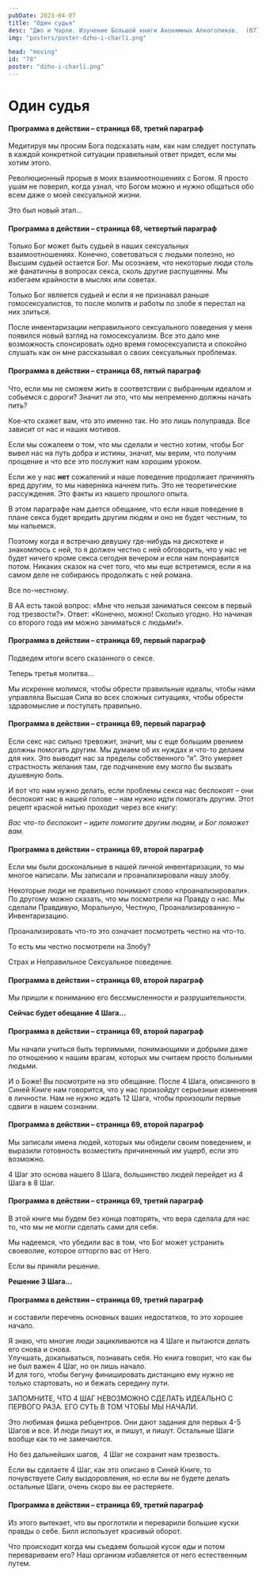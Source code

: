 ```yaml
---
pubDate: 2023-04-07
title: "Один судья"
desc: "Джо и Чарли. Изучение Большой книги Анонимных Алкоголиков.  (077)"
img: "posters/poster-dzho-i-charli.png"

head: "moving"
id: "78"
poster: "dzho-i-charli.png"
---
```


# Один судья

#### Программа в действии – страница 68, третий параграф

Медитируя мы просим Бога подсказать нам, как нам следует поступать в каждой конкретной ситуации правильный ответ придет, если мы хотим этого.

Революционный прорыв в моих взаимоотношениях с Богом. Я просто ушам не поверил, когда узнал, что Богом можно и нужно общаться обо всем даже о моей сексуальной жизни.

Это был новый этап…

#### Программа в действии – страница 68, четвертый параграф

Только Бог может быть судьей в наших сексуальных взаимоотношениях. Конечно, советоваться с людьми полезно, но Высшим судьей остается Бог. Мы осознаем, что некоторые люди столь же фанатичны в вопросах секса, сколь другие распущенны. Мы избегаем крайности в мыслях или советах.

Только Бог является судьей и если я не признавал раньше гомосексуалистов, то после молитв и работы по злобе я перестал на них злиться.

После инвентаризации неправильного сексуального поведения у меня появился новый взгляд на гомосексуализм. Все это дало мне возможность спонсировать одно время гомосексуалиста и спокойно слушать как он мне рассказывал о своих сексуальных проблемах.

#### Программа в действии – страница 68, пятый параграф

Что, если мы не сможем жить в соответствии с выбранным идеалом и собьемся с дороги? Значит ли это, что мы непременно должны начать пить?

Кое-кто скажет вам, что это именно так. Но это лишь полуправда. Все зависит от нас и наших мотивов.

Если мы сожалеем о том, что мы сделали и честно хотим, чтобы Бог вывел нас на путь добра и истины, значит, мы верим, что получим прощение и что все это послужит нам хорошим уроком.

Если же у нас **нет** сожалений и наше поведение продолжает причинять вред другим, то мы наверняка начнем пить. Это не теоретические рассуждения. Это факты из нашего прошлого опыта.

В этом параграфе нам дается обещание, что если наше поведение в плане секса будет вредить другим людям и оно не будет честным, то мы напьемся.

Поэтому когда я встречаю девушку где-нибудь на дискотеке и знакомлюсь с ней, то я должен честно с ней обговорить, что у нас не будет ничего кроме секса сегодня вечером и если нам понравится потом. Никаких сказок на счет того, что мы еще встретимся, если я на самом деле не собираюсь продолжать с ней романа.

Все по-честному.

В АА есть такой вопрос: «Мне что нельзя заниматься сексом в первый год трезвости?». Ответ: «Конечно, можно! Сколько угодно. Но начиная со второго года им можно заниматься с людьми!».

#### Программа в действии – страница 69, первый параграф

Подведем итоги всего сказанного о сексе.

Теперь третья молитва…

Мы искренне молимся, чтобы обрести правильные идеалы, чтобы нами управляла Высшая Сила во всех сложных ситуациях, чтобы обрести здравомыслие и поступать правильно.

#### Программа в действии – страница 69, первый параграф

Если секс нас сильно тревожит, значит, мы с еще большим рвением должны помогать другим. Мы думаем об их нуждах и что-то делаем для них. Это выводит нас за пределы собственного “я”. Это умеряет страстность желания там, где подчинение ему могло бы вызвать душевную боль.

И вот что нам нужно делать, если проблемы секса нас беспокоят – они беспокоят нас в нашей голове – нам нужно идти помогать другим. Этот рецепт красной нитью проходит через все книгу:

_Вас что-то беспокоит – идите помогите другим людям, и Бог поможет вам._

#### Программа в действии – страница 69, второй параграф

Если мы были доскональные в нашей личной инвентаризации, то мы многое написали. Мы записали и проанализировали нашу злобу.

Некоторые люди не правильно понимают слово «проанализировали». По другому можно сказать, что мы посмотрели на Правду о нас. Мы сделали Правдивую, Моральную, Честную, Проанализированную – Инвентаризацию.

Проанализировать что-то это означает посмотреть честно на что-то.

То есть мы честно посмотрели на Злобу?

Страх и Неправильное Сексуальное поведение.

#### Программа в действии – страница 69, второй параграф

Мы пришли к пониманию его бессмысленности и разрушительности.

**Сейчас будет обещание 4 Шага…**

#### Программа в действии – страница 69, второй параграф

Мы начали учиться быть терпимыми, понимающими и добрыми даже по отношению к нашим врагам, которых мы считаем просто больными людьми.

И о Боже! Вы посмотрите на это обещание. После 4 Шага, описанного в Синей Книге нам говорится, что у нас произойдут серьезные изменения в личности. Нам не нужно ждать 12 Шага, чтобы произошли первые сдвиги в нашем сознании.

#### Программа в действии – страница 69, второй параграф

Мы записали имена людей, которых мы обидели своим поведением, и выразили готовность возместить причиненный им ущерб, если это возможно.

4 Шаг это основа нашего 8 Шага, большинство людей перейдет из 4 Шага в 8 Шаг.

#### Программа в действии – страница 69, третий параграф

В этой книге мы будем без конца повторять, что вера сделала для нас то, что мы не могли сделать сами для
себя.

Мы надеемся, что убедили вас в том, что Бог может устранить своеволие, которое отторгло вас от Него.

Если вы приняли решение.

**Решение 3 Шага…**

#### Программа в действии – страница 69, третий параграф

и составили перечень основных ваших недостатков, то это хорошее начало.

Я знаю, что многие люди зацикливаются на 4 Шаге и пытаются делать его снова и снова. <br>
Улучшать, докапываться, познавать себя. Но книга говорит, что как бы не был важен 4 Шаг, но он лишь начало. <br>
И для того, чтобы бегуну финишировать дистанцию ему нужно не только стартовать, но и бежать середину пути.

ЗАПОМНИТЕ, ЧТО 4 ШАГ НЕВОЗМОЖНО СДЕЛАТЬ ИДЕАЛЬНО С ПЕРВОГО РАЗА. ЕГО СУТЬ В ТОМ ЧТОБЫ МЫ НАЧАЛИ.

Это любимая фишка ребцентров. Они дают задания для первых 4-5 Шагов и все. И люди пишут их, и пишут, и пишут. Остальные Шаги вообще как то не замечаются.

Но без дальнейших шагов,  4 Шаг не сохранит нам трезвость.

Если вы сделаете 4 Шаг, как это описано в Синей Книге, то почувствуете Силу выздоровления, но если вы не будете делать остальные Шаги, очень скоро вы ее растеряете.

#### Программа в действии – страница 69, третий параграф

Из этого вытекает, что вы проглотили и переварили большие куски правды о себе.
Билл использует красивый оборот.

Что происходит когда мы съедаем большой кусок еды и потом перевариваем его? Наш организм избавляется от него естественным путем.
